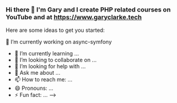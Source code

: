 ### Hi there 👋 I'm Gary and I create PHP related courses on YouTube and at https://www.garyclarke.tech



Here are some ideas to get you started:

🔭 I’m currently working on async-symfony
- 🌱 I’m currently learning ...
- 👯 I’m looking to collaborate on ...
- 🤔 I’m looking for help with ...
- 💬 Ask me about ...
- 📫 How to reach me: ...
- 😄 Pronouns: ...
- ⚡ Fun fact: ...
-->
